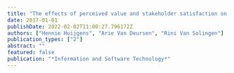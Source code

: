 ```yaml
---
title: "The effects of perceived value and stakeholder satisfaction on software project impact"
date: 2017-01-01
publishDate: 2022-02-02T11:00:27.796172Z
authors: ["Hennie Huijgens", "Arie Van Deursen", "Rini Van Solingen"]
publication_types: ["2"]
abstract: ""
featured: false
publication: "*Information and Software Technology*"
---
```


